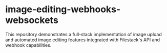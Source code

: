 # image-editing-webhooks-websockets
This repository demonstrates a full-stack implementation of image upload and automated image editing features integrated with Filestack's API and webhook capabilities. 
